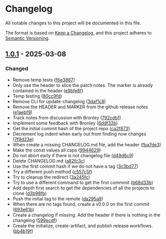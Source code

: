 # Changelog
All notable changes to this project will be documented in this file.

The format is based on [Keep a Changelog](https://keepachangelog.com/en/1.0.0/),
and this project adheres to [Semantic Versioning](https://semver.org/spec/v2.0.0.html).



## [1.0.1](https://github.com/rokucommunity/.github/compare/bc0e27f429d268f87cb33900ba83f7a2a32a4624...v1.0.1) - 2025-03-08
### Changed
 - Remove temp tests ([f6e3867](https://github.com/rokucommunity/.github/commit/f6e3867))
 - Only use the header to slice the patch notes. The marker is already contained in the header ([e9bfe8f](https://github.com/rokucommunity/.github/commit/e9bfe8f))
 - Temp testing ([80cc9fd](https://github.com/rokucommunity/.github/commit/80cc9fd))
 - Remove CLI for update-changelog ([3daf1c8](https://github.com/rokucommunity/.github/commit/3daf1c8))
 - Remove the HEADER and MARKER from the github release notes ([e1aebf9](https://github.com/rokucommunity/.github/commit/e1aebf9))
 - Track notes from discussion with Bronley ([792cdb1](https://github.com/rokucommunity/.github/commit/792cdb1))
 - Implement some feedback with Bronley ([6ddf32b](https://github.com/rokucommunity/.github/commit/6ddf32b))
 - Get the initial commit hash of the project repo ([ca2f873](https://github.com/rokucommunity/.github/commit/ca2f873))
 - Decrement log indent when early out from finding now changes ([7f9d23e](https://github.com/rokucommunity/.github/commit/7f9d23e))
 - When create a missing CHANGELOG.md file, add the header ([fba7de3](https://github.com/rokucommunity/.github/commit/fba7de3))
 - Make the const values all caps ([9944629](https://github.com/rokucommunity/.github/commit/9944629))
 - Do not abort early if there is not changelog file ([d49d6c9](https://github.com/rokucommunity/.github/commit/d49d6c9))
 - Delete CHANGELOG.md ([a82fc3c](https://github.com/rokucommunity/.github/commit/a82fc3c))
 - Use the first commit hash if we do not have a tag ([3c3bd77](https://github.com/rokucommunity/.github/commit/3c3bd77))
 - Try a different push method ([c557c5f](https://github.com/rokucommunity/.github/commit/c557c5f))
 - Try to cleanup the redirect ([3a245fc](https://github.com/rokucommunity/.github/commit/3a245fc))
 - Try to use a different command to get the first commmit ([b68d33b](https://github.com/rokucommunity/.github/commit/b68d33b))
 - Add depth first search to get the dependencies of all the projects to clone ([d3b98fb](https://github.com/rokucommunity/.github/commit/d3b98fb))
 - Push the initial tag to the remote ([da295a9](https://github.com/rokucommunity/.github/commit/da295a9))
 - When there are no tags found, create a v0.0.0 on the first commit ([693e61b](https://github.com/rokucommunity/.github/commit/693e61b))
 - Create a changelog if missing. Add the header if there is nothing in the changelog ([599ecdf](https://github.com/rokucommunity/.github/commit/599ecdf))
 - Create the initialize, create-artifact, and publish release workflows. ([bb4b19f](https://github.com/rokucommunity/.github/commit/bb4b19f))